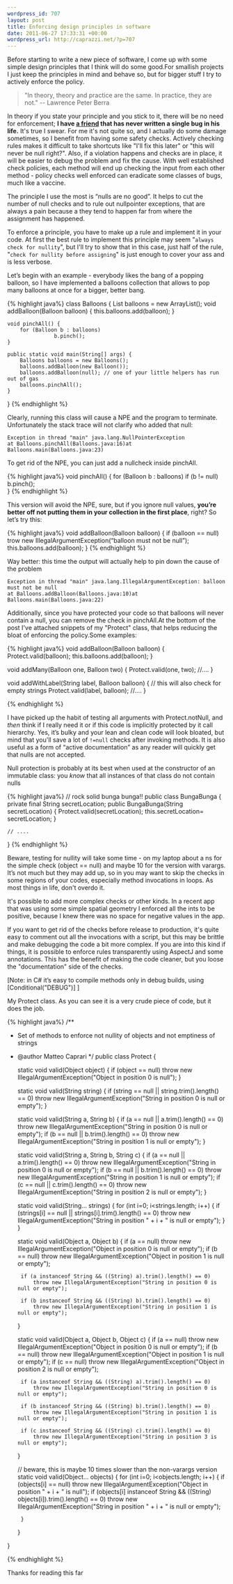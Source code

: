 ```yaml
--- 
wordpress_id: 707
layout: post
title: Enforcing design principles in software
date: 2011-06-27 17:33:31 +00:00
wordpress_url: http://caprazzi.net/?p=707
---
```

Before starting to write a new piece of software, I come up with some simple design principles that I think will do some good.For smallish projects I just keep the principles in mind and behave so, but for bigger stuff I try to actively enforce the policy.

<blockquote>"In theory, theory and practice are the same. In practice, they are not."  --  Lawrence Peter Berra</blockquote>

In theory if you state your principle and you stick to it, there will be no need for enforcement; **I have [a friend](http://blog.acaro.org/) that has never written a single bug in his life.** It's true I swear. For me it's not quite so, and I actually do some damage sometimes, so I benefit from having some safety checks. Actively checking rules makes it difficult to take shortcuts like "I'll fix this later" or "this will never be null right?". Also, if a violation happens and checks are in place, it will be easier to debug the problem and fix the cause. With well established check policies, each method will end up checking the input from each other method - policy checks well enforced can eradicate some classes of bugs, much like a vaccine. 

The principle I use the most is “nulls are no good”. It helps to cut the number of null checks and to rule out nullpointer exceptions, that are always a pain because a they tend to happen far from where the assignment has happened.

To enforce a principle, you have to make up a rule and implement it in your code. At first the best rule to implement this principle may seem "``always check for nullity``", but I'll try to show that in this case, just half of the rule, "``check for nullity before assigning``" is just enough to cover your ass and is less verbose.

Let’s begin with an example - everybody likes the bang of a popping balloon, so I have implemented a balloons collection that allows to pop many balloons at once for a bigger, better bang.

{% highlight java%}
class Balloons {
	List<Balloon> balloons = new ArrayList<Balloon>();
	void addBalloon(Balloon balloon) {
		this.balloons.add(balloon);
	}

	void pinchAll() {
		for (Balloon b : balloons)
                   b.pinch();
	}

	public static void main(String[] args) {
		Balloons balloons = new Balloons();
		balloons.addBalloon(new Balloon());
		balloons.addBalloon(null); // one of your little helpers has run out of gas
		balloons.pinchAll();
	}
}
{% endhighlight %}

Clearly, running this class will cause a NPE and the program to terminate. Unfortunately the stack trace will not clarify who added that null:


    Exception in thread "main" java.lang.NullPointerException
    at Balloons.pinchAll(Balloons.java:16)at Balloons.main(Balloons.java:23)

To get rid of the NPE, you can just add a nullcheck inside pinchAll.

{% highlight java%}
void pinchAll() {
	for (Balloon b : balloons)
		if (b != null)
			b.pinch();	
}
{% endhighlight %}

This version will avoid the NPE, sure, but if you ignore null values, **you’re better off not putting them in your collection in the first place**, right? So let’s try this:

{% highlight java%}
void addBalloon(Balloon balloon) {
	if (balloon == null)
		trow new IllegalArgumentException(“balloon must not be null”);
	this.balloons.add(balloon);
}
{% endhighlight %}

Way better: this time the output will actually help to pin down the cause of the problem

	Exception in thread "main" java.lang.IllegalArgumentException: balloon must not be null
	at Balloons.addBalloon(Balloons.java:10)at Balloons.main(Balloons.java:22)

Additionally, since you have protected your code so that balloons will never contain a null, you can remove the check in pinchAll.At the bottom of the post I've attached snippets of my "Protect" class, that helps reducing the bloat of enforcing the policy.Some examples:

{% highlight java%}
void addBalloon(Balloon balloon) {
	Protect.valid(balloon);
	this.balloons.add(balloon);
}

void addMany(Balloon one, Balloon two) {
	Protect.valid(one, two);
        //....
}

void addWithLabel(String label, Balloon balloon) {
    // this will also check for empty strings
    Protect.valid(label, balloon);
    //....
}

{% endhighlight %}

I have picked up the habit of testing all arguments with Protect.notNull, and _then_ think if I really need it or if this code is implicitly protected by it call hierarchy. Yes, it’s bulky and your lean and clean code will look bloated, but mind that you'll save a lot of ``!=null`` checks after invoking methods. It is also useful as a form of “active documentation” as any reader will quickly get that nulls are not accepted.

Null protection is probably at its best when used at the constructor of an immutable class: you _know_ that all instances of that class do not contain nulls

{% highlight java%}
// rock solid bunga bunga!!
public class BungaBunga {
	private final String secretLocation;
	public BungaBunga(String secretLocation) {
		Protect.valid(secretLocation);
		this.secretLocation= secretLocation;
	}

	// ....
}
{% endhighlight %}


Beware, testing for nullity will take some time - on my laptop about a ns for the simple check (object == null) and maybe 10 for the version with varargs. It’s not much but they may add up, so in you may want to skip the checks in some regions of your codes, especially method invocations in loops. As most things in life, don't overdo it.

It's possible to add more complex checks or other kinds. In a recent app that was using some simple spatial geometry I enforced all the ints to be positive, because I knew there was no space for negative values in the app.

If you want to get rid of the checks before release to production, it's quite easy to comment out all the invocations with a script, but this may be brittle and make debugging the code a bit more complex. If you are into this kind if things, it is possible to enforce rules transparently using AspectJ and some annotations. This has the benefit of making the code cleaner, but you loose the "documentation" side of the checks.

[Note: in C# it’s easy to compile methods only in debug builds, using [Conditional("DEBUG")] ]

My Protect class. As you can see it is a very crude piece of code, but it does the job.

{% highlight java%}
/**
 * Set of methods to enforce not nullity of objects and not emptiness of strings
 * @author Matteo Caprari
 */
public class Protect {

	static void valid(Object object) {
		if (object == null)
			throw new IllegalArgumentException("Object in position 0 is null");
	}		

	static void valid(String string) {
		if (string == null || string.trim().length() == 0)
			throw new IllegalArgumentException("String in position 0 is null or empty");
	}

	static void valid(String a, String b) {
		if (a == null || a.trim().length() == 0)
			throw new IllegalArgumentException("String in position 0 is null or empty");
		if (b == null || b.trim().length() == 0)
			throw new IllegalArgumentException("String in position 1 is null or empty");
	}

	static void valid(String a, String b, String c) {
		if (a == null || a.trim().length() == 0)
			throw new IllegalArgumentException("String in position 0 is null or empty");
		if (b == null || b.trim().length() == 0)
			throw new IllegalArgumentException("String in position 1 is null or empty");
		if (c == null || c.trim().length() == 0)
			throw new IllegalArgumentException("String in position 2 is null or empty");
	}

	static void valid(String... strings) {
		for (int i=0; i<strings.length; i++) {
			if (strings[i] == null || strings[i].trim().length() == 0)
				throw new IllegalArgumentException("String in position " + i + " is null or empty");
		}
	}

	static void valid(Object a, Object b) {
		if (a == null)
			throw new IllegalArgumentException("Object in position 0 is null or empty");
		if (b == null)
			throw new IllegalArgumentException("Object in position 1 is null or empty");

		if (a instanceof String && ((String) a).trim().length() == 0)
			throw new IllegalArgumentException("String in position 0 is null or empty");

		if (b instanceof String && ((String) b).trim().length() == 0)
			throw new IllegalArgumentException("String in position 1 is null or empty");
	}

	static void valid(Object a, Object b, Object c) {
		if (a == null)
			throw new IllegalArgumentException("Object in position 0 is null or empty");
		if (b == null)
			throw new IllegalArgumentException("Object in position 1 is null or empty");
		if (c == null)
			throw new IllegalArgumentException("Object in position 2 is null or empty");

		if (a instanceof String && ((String) a).trim().length() == 0)
			throw new IllegalArgumentException("String in position 0 is null or empty");

		if (b instanceof String && ((String) b).trim().length() == 0)
			throw new IllegalArgumentException("String in position 1 is null or empty");

		if (c instanceof String && ((String) c).trim().length() == 0)
			throw new IllegalArgumentException("String in position 3 is null or empty");
	}

	// beware, this is maybe 10 times slower than the non-varargs version
	static void valid(Object... objects) {
		for (int i=0; i<objects.length; i++) {
			if (objects[i] == null)
				throw new IllegalArgumentException("Object in position " + i + " is null");
			if (objects[i] instanceof String && ((String) objects[i]).trim().length() == 0)
				throw new IllegalArgumentException("String in position " + i + " is null or empty");

		}
	}				

}

{% endhighlight %}

Thanks for reading this far
